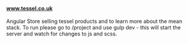 #### www.tessel.co.uk

Angular Store selling tessel products and to learn more about the mean stack.  To run please go to /project and use gulp dev - this will start the server and watch for changes to js and scss.
